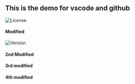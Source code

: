 ## This is the demo for vscode and github
![License](https://img.shields.io/badge/License-MIT-brightgreen)
#### Modified 
![Version](https://img.shields.io/badge/License-MIT-brightgreen)
#### 2nd Modified
#### 3rd modified
#### 4th modified